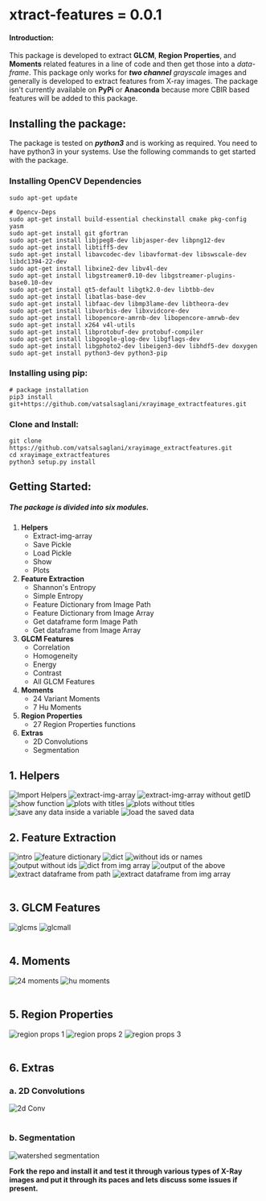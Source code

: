 # xtract-features = 0.0.1

#### Introduction:
This package is developed to extract **GLCM**, **Region Properties**, and **Moments** related features in a line of code and then get those into a _data-frame_. This package only works for _**two channel**_ _grayscale_ images and generally is developed to extract features from X-ray images. The package isn't currently available on **PyPi** or **Anaconda** because more CBIR based features will be added to this package.  

## Installing the package:
The package is tested on _**python3**_ and is working as required. You need to have python3 in your systems. Use the following commands to get started with the package.

### Installing OpenCV Dependencies

```
sudo apt-get update

# Opencv-Deps
sudo apt-get install build-essential checkinstall cmake pkg-config yasm
sudo apt-get install git gfortran
sudo apt-get install libjpeg8-dev libjasper-dev libpng12-dev
sudo apt-get install libtiff5-dev
sudo apt-get install libavcodec-dev libavformat-dev libswscale-dev libdc1394-22-dev
sudo apt-get install libxine2-dev libv4l-dev
sudo apt-get install libgstreamer0.10-dev libgstreamer-plugins-base0.10-dev
sudo apt-get install qt5-default libgtk2.0-dev libtbb-dev
sudo apt-get install libatlas-base-dev
sudo apt-get install libfaac-dev libmp3lame-dev libtheora-dev
sudo apt-get install libvorbis-dev libxvidcore-dev
sudo apt-get install libopencore-amrnb-dev libopencore-amrwb-dev
sudo apt-get install x264 v4l-utils
sudo apt-get install libprotobuf-dev protobuf-compiler
sudo apt-get install libgoogle-glog-dev libgflags-dev
sudo apt-get install libgphoto2-dev libeigen3-dev libhdf5-dev doxygen 
sudo apt-get install python3-dev python3-pip
```
### Installing using pip:


```
# package installation 
pip3 install git+https://github.com/vatsalsaglani/xrayimage_extractfeatures.git
```

### Clone and Install:

```
git clone https://github.com/vatsalsaglani/xrayimage_extractfeatures.git
cd xrayimage_extractfeatures
python3 setup.py install

```



## Getting Started:

##### The package is divided into six modules.

1. __Helpers__
	- Extract-img-array
	- Save Pickle
	- Load Pickle
	- Show
	- Plots
2. __Feature Extraction__
	- Shannon's Entropy
	- Simple Entropy
	- Feature Dictionary from Image Path
	- Feature Dictionary from Image Array
	- Get dataframe form Image Path
	- Get dataframe from Image Array
3. __GLCM Features__
	- Correlation
	- Homogeneity
	- Energy
	- Contrast
	- All GLCM Features
4. __Moments__
	- 24 Variant Moments
	- 7 Hu Moments
5. __Region Properties__
	- 27 Region Properties functions
6. __Extras__
	- 2D Convolutions
	- Segmentation

## 1. Helpers

![Import Helpers](images/helpers1.png)
![extract-img-array](images/helpers2.png)
![extract-img-array without getID](images/helpers3.png)
![show function](images/helpers4.png)
![plots with titles](images/helpers7.png)
![plots without titles](images/helpers8.png)
![save any data inside a variable](images/helpers5.png)
![load the saved data](images/helpers6.png)


## 2. Feature Extraction

![intro](images/extract1.png)
![feature dictionary](images/extract2.png)
![dict](images/extract2_op.png)
![without ids or names](images/extract3.png)
![output without ids](images/extract3_op.png)
![dict from img array](images/extract4.png)
![output of the above](images/extract4_op.png)
![extract dataframe from path](images/extract_df_path.png)
![extract dataframe from img array](images/extract_df_numpy_array.png)
<br><br>


## 3. GLCM Features

![glcms](images/glcm.png)
![glcmall](images/glcm_all.png)
<br><br>


## 4. Moments

![24 moments](images/moments.png)
![hu moments](images/moments_hu.png)
<br><br>


## 5. Region Properties

![region props 1](images/region_props1.png)
![region props 2](images/region_props2.png)
![region props 3](images/region_props3.png)
<br><br>


## 6. Extras

### a. 2D Convolutions

![2d Conv](images/conv2d.png)
<br><br>

### b. Segmentation

![watershed segmentation](images/seg.png)


**Fork the repo and install it and test it through various types of X-Ray images and put it through its paces and lets discuss some issues if present.**


